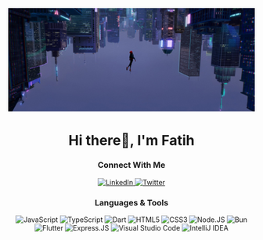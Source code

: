 <!-- https://github.com/alexandresanlim/Badges4-README.md-Profile#welcome-badges-4-readmemd-profile -->

<div align="center">
  <img src="./assets/wlp.jpg" with="100%" alt="fatihbarackilic" />
</div>

<h1 align="center">Hi there👋, I'm Fatih</h1>

<!-- <div align="center">
  <img
    src="https://github-profile-trophy.vercel.app?username=fatihbarackilic&no-bg=true&no-frame=true&column=5&row=1&rank=SECRET,SSS,SS,S,AAA,AA,A,B,C"
    alt="fatihbarackilic"
  />
</div>

<div align="center">
  <img
    src="https://github-readme-streak-stats.herokuapp.com/?user=fatihbarackilic&theme=github-dark-blue&hide_border=true"
    alt="fatihbarackilic"
  />
</div> -->

<h3 align="center">Connect With Me</h3>
<div  align="center">
  <a
    target="blank"
    href="https://www.linkedin.com/in/fatihbarackilic/"
    target="_blank"
    rel="noreferrer"
  >
    <img
      src="https://img.shields.io/badge/linkedin-0966c2?style=for-the-badge&logo=linkedin&logoColor=white"
      alt="LinkedIn"
    />
  </a>
  <a
    target="blank"
    href="https://twitter.com/BarackilicFatih"
    target="_blank"
    rel="noreferrer"
  >
    <img
      src="https://img.shields.io/badge/Twitter-1c9bf1?style=for-the-badge&logo=Twitter&logoColor=white"
      alt="Twitter"
    />
  </a>
</div>

<h3 align="center">Languages & Tools</h3>
<div align="center">
  <img
    src="https://img.shields.io/badge/JavaScript-0c1117?style=for-the-badge&logo=javascript&logoColor=white"
    alt="JavaScript"
  />
  <img
    src="https://img.shields.io/badge/TypeScript-0c1117?style=for-the-badge&logo=typescript&logoColor=white"
    alt="TypeScript"
  />
  <!-- <img
    src="https://img.shields.io/badge/C%23-0c1117?style=for-the-badge&logo=csharp&logoColor=white"
    alt="C-Sharp"
  /> -->
  <img
    src="https://img.shields.io/badge/Dart-0c1117?style=for-the-badge&logo=dart&logoColor=white"
    alt="Dart"
  />
  <!-- <img
    src="https://img.shields.io/badge/rust-0c1117?style=for-the-badge&logo=rust&logoColor=white"
    alt="Rust"
  /> -->
  <img
    src="https://img.shields.io/badge/html5-0c1117.svg?style=for-the-badge&logo=html5&logoColor=white"
    alt="HTML5"
  />
  <img
    src="https://img.shields.io/badge/css3-0c1117?style=for-the-badge&logo=css3&logoColor=white"
    alt="CSS3"
  />
  <img
    src="https://img.shields.io/badge/node.js-0c1117?style=for-the-badge&logo=node.js&logoColor=white"
    alt="Node.JS"
  />
  <img
    src="https://img.shields.io/badge/Bun-0c1117?style=for-the-badge&logo=bun&logoColor=white"
    alt="Bun"
  />
  <img
    src="https://img.shields.io/badge/Flutter-0c1117?style=for-the-badge&logo=flutter&logoColor=white"
    alt="Flutter"
  />
  <img
    src="https://img.shields.io/badge/Express.js-0c1117?style=for-the-badge&logo=express&logoColor=white"
    alt="Express.JS"
  />
  <img
    src="https://img.shields.io/badge/Visual%20Studio%20Code-0c1117?style=for-the-badge&logo=visual-studio-code&logoColor=white"
    alt="Visual Studio Code"
  />
  <img
    src="https://img.shields.io/badge/IntelliJ_IDEA-0c1117?style=for-the-badge&logo=intellij-idea&logoColor=white"
    alt="IntelliJ IDEA"
  />
</div>
